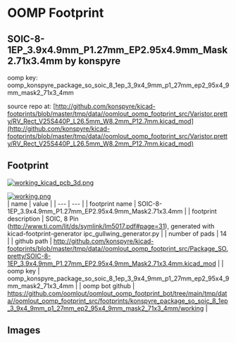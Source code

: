 # OOMP Footprint  
## SOIC-8-1EP_3.9x4.9mm_P1.27mm_EP2.95x4.9mm_Mask2.71x3.4mm  by konspyre  
  
oomp key: oomp_konspyre_package_so_soic_8_1ep_3_9x4_9mm_p1_27mm_ep2_95x4_9mm_mask2_71x3_4mm  
  
source repo at: [http://github.com/konspyre/kicad-footprints/blob/master/tmp/data//oomlout_oomp_footprint_src/Varistor.pretty/RV_Rect_V25S440P_L26.5mm_W8.2mm_P12.7mm.kicad_mod](http://github.com/konspyre/kicad-footprints/blob/master/tmp/data//oomlout_oomp_footprint_src/Varistor.pretty/RV_Rect_V25S440P_L26.5mm_W8.2mm_P12.7mm.kicad_mod)  
## Footprint  
  
[![working_kicad_pcb_3d.png](working_kicad_pcb_3d_600.png)](working_kicad_pcb_3d.png)  
  
[![working.png](working_600.png)](working.png)  
| name | value | 
| --- | --- | 
| footprint name | SOIC-8-1EP_3.9x4.9mm_P1.27mm_EP2.95x4.9mm_Mask2.71x3.4mm | 
| footprint description | SOIC, 8 Pin (http://www.ti.com/lit/ds/symlink/lm5017.pdf#page=31), generated with kicad-footprint-generator ipc_gullwing_generator.py | 
| number of pads | 14 | 
| github path | http://github.com/konspyre/kicad-footprints/blob/master/tmp/data//oomlout_oomp_footprint_src/Package_SO.pretty/SOIC-8-1EP_3.9x4.9mm_P1.27mm_EP2.95x4.9mm_Mask2.71x3.4mm.kicad_mod | 
| oomp key | oomp_konspyre_package_so_soic_8_1ep_3_9x4_9mm_p1_27mm_ep2_95x4_9mm_mask2_71x3_4mm | 
| oomp bot github | https://github.com/oomlout/oomlout_oomp_footprint_bot/tree/main/tmp/data//oomlout_oomp_footprint_src/footprints/konspyre_package_so_soic_8_1ep_3_9x4_9mm_p1_27mm_ep2_95x4_9mm_mask2_71x3_4mm/working | 
## Images  
